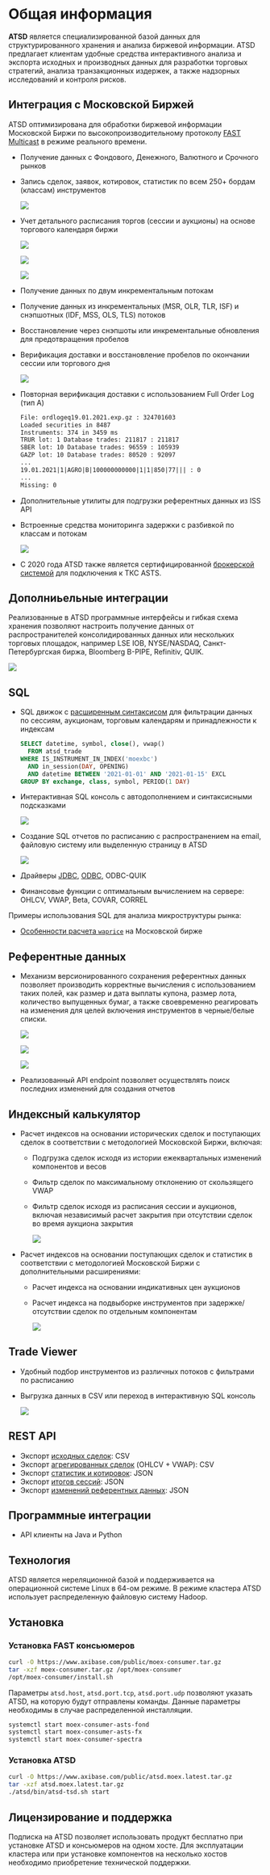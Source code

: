 # Общая информация

**ATSD** является специализированной базой данных для структурированного хранения и анализа биржевой информации. ATSD предлагает клиентам удобные средства интерактивного анализа и экспорта исходных и производных данных для разработки торговых стратегий, анализа транзакционных издержек, а также надзорных исследований и контроля рисков.

## Интеграция с Московской Биржей

ATSD оптимизирована для обработки биржевой информации Московской Биржи по высокопроизводительному протоколу [FAST Multicast](https://www.moex.com/s441) в режиме реального времени.

* Получение данных с Фондового, Денежного, Валютного и Срочного рынков
* Запись сделок, заявок, котировок, статистик по всем 250+ бордам (классам) инструментов

  ![](./images/moex-all-classes.png)

* Учет детального расписания торгов (сессии и аукционы) на основе торгового календаря биржи

  ![](./images/moex-workday-calendar.png)

  ![](./images/moex-tqbr-schedule.png)

  ![](./images/working-calendar-consolidated.png)

* Получение данных по двум инкрементальным потокам
* Получение данных из инкрементальных (MSR, OLR, TLR, ISF) и снэпшотных (IDF, MSS, OLS, TLS) потоков
* Восстановление через снэпшоты или инкрементальные обновления для предотвращения пробелов
* Верификация доставки и восстановление пробелов по окончании сессии или торгового дня

  ![](./images/trade-backfill.png)

* Повторная верификация доставки с использованием Full Order Log (тип А)

  ```txt
  File: ordlogeq19.01.2021.exp.gz : 324701603
  Loaded securities in 8487
  Instruments: 374 in 3459 ms
  TRUR lot: 1 Database trades: 211817 : 211817
  SBER lot: 10 Database trades: 96559 : 105939
  GAZP lot: 10 Database trades: 80520 : 92097
  ...
  19.01.2021|1|AGRO|B|100000000000|1|1|850|77||| : 0
  ...
  Missing: 0
  ```

* Дополнительные утилиты для подгрузки референтных данных из ISS API
* Встроенные средства мониторинга задержки с разбивкой по классам и потокам

  ![](./images/moex-latency.png)

* С 2020 года ATSD также является сертифицированной [брокерской системой](https://www.moex.com/a1198) для подключения к ТКС ASTS.

## Дополниьельные интеграции

Реализованные в ATSD программные интерфейсы и гибкая схема хранения позволяют настроить получение данных от распространителей консолидированных данных или нескольких торговых площадок, например LSE IOB, NYSE/NASDAQ, Санкт-Петербургская биржа, Bloomberg B-PIPE, Refinitiv, QUIK.

![](./images/search-tsla.png)

## SQL

* SQL движок с [расширенным синтаксисом](../sql.md) для фильтрации данных по сессиям, аукционам, торговым календарям и принадлежности к индексам

  ```sql
  SELECT datetime, symbol, close(), vwap()
    FROM atsd_trade
  WHERE IS_INSTRUMENT_IN_INDEX('moexbc')
    AND in_session(DAY, OPENING)
    AND datetime BETWEEN '2021-01-01' AND '2021-01-15' EXCL
  GROUP BY exchange, class, symbol, PERIOD(1 DAY)
  ```

* Интерактивная SQL консоль с автодополнением и синтаксисными подсказками

  ![](./images/auto-complete-class.png)

* Создание SQL отчетов по расписанию с распространением на email, файловую систему или выделенную страницу в ATSD

  ![](./images/sql-report-list.png)

* Драйверы [JDBC](https://github.com/axibase/atsd-jdbc), [ODBC](https://github.com/axibase/atsd-odbc), ODBC-QUIK
* Финансовые функции с оптимальным вычислением на сервере: OHLCV, VWAP, Beta, COVAR, CORREL

Примеры использования SQL для анализа микроструктуры рынка:

- [Особенности расчета `waprice`](./notes/moex_waprice.md) на Московской бирже

## Референтные данных

* Механизм версионированного сохранения референтных данных позволяет производить корректные вычисления с использованием таких полей, как размер и дата выплаты купона, размер лота, количество выпущенных бумаг, а также своевременно реагировать на изменения для целей включения инструментов в черные/белые списки.

  ![](./images/moex-version-bonds.png)

  ![](./images/moex-version-tqbr.png)

  ![](./images/version-us.png)

* Реализованный API endpoint позволяет осуществлять поиск последних изменений для создания отчетов

## Индексный калькулятор

* Расчет индексов на основании исторических сделок и поступающих сделок в соответствии с методологией Московской Биржи, включая:

  * Подгрузка сделок исходя из истории ежеквартальных изменений компонентов и весов
  * Фильтр сделок по максимальному отклонению от скользящего VWAP
  * Фильтр сделок исходя из расписания сессии и аукционов, включая независимый расчет закрытия при отсутствии сделок во время аукциона закрытия

    ![](./images/moex-index.png)

* Расчет индексов на основании поступающих сделок и статистик в соответствии с методологией Московской Биржи с дополнительными расширениями:
  * Расчет индекса на основании индикативных цен аукционов
  * Расчет индекса на подвыборке инструментов при задержке/отсутствии сделок по отдельным компонентам

    ![](./images/moex-index-calc.png)

## Trade Viewer

* Удобный подбор инструментов из различных потоков с фильтрами по расписанию
* Выгрузка данных в CSV или переход в интерактивную SQL консоль

  ![](./images/moex-trade-viewer.png)

## REST API

* Экспорт [исходных сделок](../trades-export.md): CSV
* Экспорт [агрегированных сделок](../ohlcv-export.md) (OHLCV + VWAP): CSV
* Экспорт [статистик и котировок](../statistics-export.md): JSON
* Экспорт [итогов сессий](../session-summary-export.md): JSON
* Экспорт [изменений референтных данных](../version-export.md): JSON

## Программные интеграции

* API клиенты на Java и Python

## Технология

ATSD является нереляционной базой и поддерживается на операционной системе Linux в 64-ом режиме. В режиме кластера ATSD использует распределенную файловую систему Hadoop.

## Установка

### Установка FAST консьюмеров

```bash
curl -O https://www.axibase.com/public/moex-consumer.tar.gz
tar -xzf moex-consumer.tar.gz /opt/moex-consumer
/opt/moex-consumer/install.sh
```

Параметры `atsd.host`, `atsd.port.tcp`, `atsd.port.udp` позволяют указать ATSD, на которую будут отправлены команды. Данные параметры необходимы в случае распределенной инсталляции.

```bash
systemctl start moex-consumer-asts-fond
systemctl start moex-consumer-asts-fx
systemctl start moex-consumer-spectra
```

### Установка ATSD

```bash
curl -O https://www.axibase.com/public/atsd.moex.latest.tar.gz
tar -xzf atsd.moex.latest.tar.gz
./atsd/bin/atsd-tsd.sh start
```

## Лицензирование и поддержка

Подписка на ATSD позволяет использовать продукт бесплатно при установке ATSD и консьюмеров на одном хосте. Для эксплуатации кластера или при установке компонентов на несколько хостов необходимо приобретение технической поддержки.